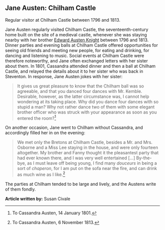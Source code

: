 ## Jane Austen: Chilham Castle

Regular visitor at Chilham Castle between 1796 and 1813.

Jane Austen regularly visited Chilham Castle, the seventeenth-century home built on the site of a medieval castle, whenever she was staying nearby with her brother [Edward Austen Knight](/austen-godmersham) between 1796 and 1813.  Dinner parties and evening balls at Chilham Castle offered opportunities for seeing old friends and meeting new people, for eating and drinking, for dancing and listening to music.  Social events at Chilham Castle were therefore noteworthy, and Jane often exchanged letters with her sister about them.  In 1801, Cassandra attended dinner and then a ball at Chilham Castle, and relayed the details about it to her sister who was back in Steventon.  In response, Jane Austen jokes with her sister:

>It gives us great pleasure to know that the Chilham ball was so agreeable, and that you danced four dances with Mr. Kemble.  Desirable, however, as the latter circumstance was, I cannot help wondering at its taking place.  Why did you dance four dances with so stupid a man?  Why not rather dance two of them with some elegant brother officer who was struck with your appearance as soon as you entered the room?[^ref1]  

On another occasion, Jane went to Chilham without Cassandra, and accordingly filled her in on the evening:  

>We met only the Bretons at Chilham Castle, besides a Mr. and Mrs. Osborne and a Miss Lee staying in the house, and were only fourteen altogether.  My brother and Fanny thought it the pleasantest party that had ever known there, and I was very well entertained […] By-the-bye, as I must leave off being young, I find many _douceurs_ in being a sort of _chaperon_, for I am put on the sofa near the fire, and can drink as much wine as I like.[^ref2] 

The parties at Chilham tended to be large and lively, and the Austens write of them fondly.

**Article written by:** Susan Civale

[^ref1]: To Cassandra Austen, 14 January 1801. 
[^ref2]:  To Cassandra Austen, 6 November 1813.
